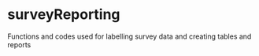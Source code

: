 # surveyReporting
Functions and codes used for labelling survey data and creating tables and reports

